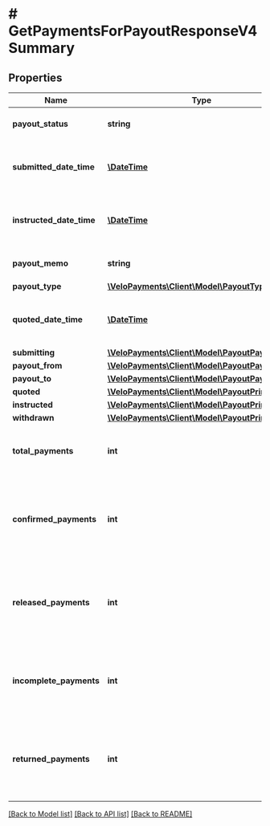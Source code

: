 # # GetPaymentsForPayoutResponseV4Summary

## Properties

Name | Type | Description | Notes
------------ | ------------- | ------------- | -------------
**payout_status** | **string** | The current status of the payout. | [optional] 
**submitted_date_time** | [**\DateTime**](\DateTime.md) | The date/time at which the payout was submitted. | [optional] 
**instructed_date_time** | [**\DateTime**](\DateTime.md) | The date/time at which the payout was instructed. | [optional] 
**payout_memo** | **string** | The memo attached to the payout. | [optional] 
**payout_type** | [**\VeloPayments\Client\Model\PayoutTypeV4**](PayoutTypeV4.md) |  | [optional] 
**quoted_date_time** | [**\DateTime**](\DateTime.md) | The date/time at which the payout was quoted. | [optional] 
**submitting** | [**\VeloPayments\Client\Model\PayoutPayorV4**](PayoutPayorV4.md) |  | [optional] 
**payout_from** | [**\VeloPayments\Client\Model\PayoutPayorV4**](PayoutPayorV4.md) |  | [optional] 
**payout_to** | [**\VeloPayments\Client\Model\PayoutPayorV4**](PayoutPayorV4.md) |  | [optional] 
**quoted** | [**\VeloPayments\Client\Model\PayoutPrincipalV4**](PayoutPrincipalV4.md) |  | [optional] 
**instructed** | [**\VeloPayments\Client\Model\PayoutPrincipalV4**](PayoutPrincipalV4.md) |  | [optional] 
**withdrawn** | [**\VeloPayments\Client\Model\PayoutPrincipalV4**](PayoutPrincipalV4.md) |  | [optional] 
**total_payments** | **int** | The count of payments within the payout. | [optional] 
**confirmed_payments** | **int** | The count of payments within the payout which have been confirmed. | [optional] 
**released_payments** | **int** | The count of payments within the payout which have been released. | [optional] 
**incomplete_payments** | **int** | The count of payments within the payout which are incomplete. | [optional] 
**returned_payments** | **int** | The count of payments within the payout which have been returned. | [optional] 

[[Back to Model list]](../../README.md#documentation-for-models) [[Back to API list]](../../README.md#documentation-for-api-endpoints) [[Back to README]](../../README.md)


